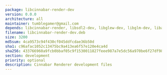 ```yaml
---
package: libcinnabar-render-dev
version: 0.0.0
architecture: all
maintainer: tumblegamer@gmail.com
depends: libcinnabar-render, libsdl2-dev, libglew-dev, libglm-dev, libassimp-dev
filename: libcinnabar-render-dev.deb
size: 3200
md5sum: 4ca9573c94f430cf045ddfcdae36b50d
sha1: c96afac1052c13475bc9a413ea6f57e120e4ca4d
sha256: 433766960a9fcb0bbaf05c9f1530011827feee987a7e5dc56a970be6f27df985
section: development
priority: optional
description: Cinnabar Renderer development files
---
```

